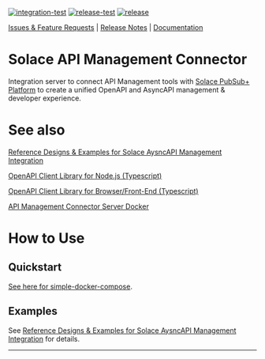 [![integration-test](https://github.com/solace-iot-team/platform-api/actions/workflows/integration-test.yml/badge.svg)](https://github.com/solace-iot-team/platform-api/actions/workflows/integration-test.yml)
[![release-test](https://github.com/solace-iot-team/platform-api/actions/workflows/release-test.yml/badge.svg)](https://github.com/solace-iot-team/platform-api/actions/workflows/release-test.yml)
[![release](https://github.com/solace-iot-team/platform-api/actions/workflows/release.yml/badge.svg)](https://github.com/solace-iot-team/platform-api/actions/workflows/release.yml)

[Issues & Feature Requests](https://github.com/solace-iot-team/platform-api/issues) |
[Release Notes](./ReleaseNotes.md) | 
[Documentation](https://solace-iot-team.github.io/async-apim/)

# Solace API Management Connector

Integration server to connect API Management tools with [Solace PubSub+ Platform](http://solace.com) to create a unified OpenAPI and AsyncAPI management & developer experience.

# See also

[Reference Designs & Examples for Solace AysncAPI Management Integration](https://github.com/solace-iot-team/solace-apim-reference-designs)

[OpenAPI Client Library for Node.js (Typescript)](https://www.npmjs.com/package/@solace-iot-team/platform-api-openapi-client)

[OpenAPI Client Library for Browser/Front-End (Typescript)](https://www.npmjs.com/package/@solace-iot-team/platform-api-openapi-client-fe)

[API Management Connector Server Docker](https://hub.docker.com/repository/docker/solaceiotteam/apim-connector-server)

# How to Use

## Quickstart

[See here for simple-docker-compose](./simple-docker-compose).

## Examples
See [Reference Designs & Examples for Solace AysncAPI Management Integration](https://github.com/solace-iot-team/solace-apim-reference-designs) for details.

---
